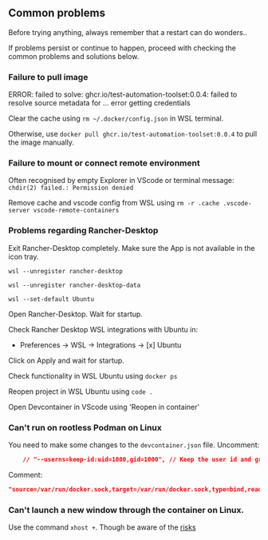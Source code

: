 ## Common problems

Before trying anything, always remember that a restart can do wonders..

If problems persist or continue to happen, proceed with checking the common problems and solutions below.

### Failure to pull image

ERROR: failed to solve: ghcr.io/test-automation-toolset:0.0.4: failed to resolve source metadata for ... error getting credentials

Clear the cache using `rm ~/.docker/config.json` in WSL terminal.

Otherwise, use `docker pull ghcr.io/test-automation-toolset:0.0.4` to pull the image manually.

### Failure to mount or connect remote environment

Often recognised by empty Explorer in VScode or terminal message: `chdir(2) failed.: Permission denied`

Remove cache and vscode config from WSL using `rm -r .cache .vscode-server vscode-remote-containers`

### Problems regarding Rancher-Desktop

Exit Rancher-Desktop completely. Make sure the App is not available in the icon tray.

```pwsh
wsl --unregister rancher-desktop

wsl --unregister rancher-desktop-data

wsl --set-default Ubuntu
```

Open Rancher-Desktop. Wait for startup.

Check Rancher Desktop WSL integrations with Ubuntu in:

- Preferences -> WSL -> Integrations -> [x] Ubuntu

Click on Apply and wait for startup.

Check functionality in WSL Ubuntu using `docker ps`

Reopen project in WSL Ubuntu using `code .`

Open Devcontainer in VScode using 'Reopen in container'

### Can't run on rootless Podman on Linux

You need to make some changes to the `devcontainer.json` file.
Uncomment:

```json
    // "--userns=keep-id:uid=1000,gid=1000", // Keep the user id and group id the same as the host in Podman rootless setup
```

Comment:

```json
"source=/var/run/docker.sock,target=/var/run/docker.sock,type=bind,readonly" // You can't use this on Linux with Podman rootless setup
```

### Can't launch a new window through the container on Linux.

Use the command `xhost +`. Though be aware of the [risks](https://stackoverflow.com/questions/63884968/why-is-xhost-considered-dangerous)
